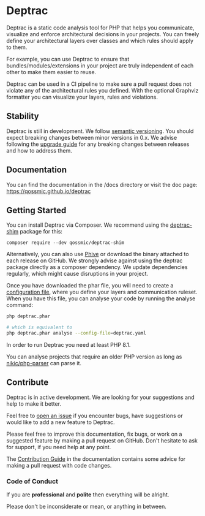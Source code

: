 # Deptrac

Deptrac is a static code analysis tool for PHP that helps you communicate,
visualize and enforce architectural decisions in your projects. You can freely
define your architectural layers over classes and which rules should apply to
them.

For example, you can use Deptrac to ensure that bundles/modules/extensions in
your project are truly independent of each other to make them easier to reuse.

Deptrac can be used in a CI pipeline to make sure a pull request does not
violate any of the architectural rules you defined. With the optional Graphviz
formatter you can visualize your layers, rules and violations.

## Stability

Deptrac is still in development. We follow [semantic versioning](https://semver.org/).
You should expect breaking changes between minor versions in 0.x.
We advise following the [upgrade guide](docs/upgrade.md) for any breaking
changes between releases and how to address them.

## Documentation

You can find the documentation in the /docs directory or visit the doc page:
https://qossmic.github.io/deptrac

## Getting Started

You can install Deptrac via Composer. We recommend using the
[deptrac-shim](https://github.com/qossmic/deptrac-shim) package for this:

```
composer require --dev qossmic/deptrac-shim
```

Alternatively, you can also use [Phive](https://phar.io/) or download the
binary attached to each release on GitHub. We strongly advise against using the
deptrac package directly as a composer dependency. We update dependencies
regularly, which might cause disruptions in your project.

Once you have downloaded the phar file, you will need to create a
[configuration file](docs/depfile.md), where you define your layers and
communication ruleset. When you have this file, you can analyse your code by
running the analyse command:

```bash
php deptrac.phar

# which is equivalent to
php deptrac.phar analyse --config-file=deptrac.yaml
```

In order to run Deptrac you need at least PHP 8.1.

You can analyse projects that require an older PHP version as long as
[nikic/php-parser](https://github.com/nikic/PHP-Parser) can parse it.

## Contribute

Deptrac is in active development. We are looking for your suggestions and help
to make it better.

Feel free to [open an issue](/issues) if you encounter bugs, have suggestions or
would like to add a new feature to Deptrac.

Please feel free to improve this documentation, fix bugs, or work on a suggested
feature by making a pull request on GitHub. Don't hesitate to ask for support,
if you need help at any point.

The [Contribution Guide](/docs/contributing.md) in the documentation contains
some advice for making a pull request with code changes.

### Code of Conduct

If you are **professional** and **polite** then everything will be alright.

Please don't be inconsiderate or mean, or anything in between.
